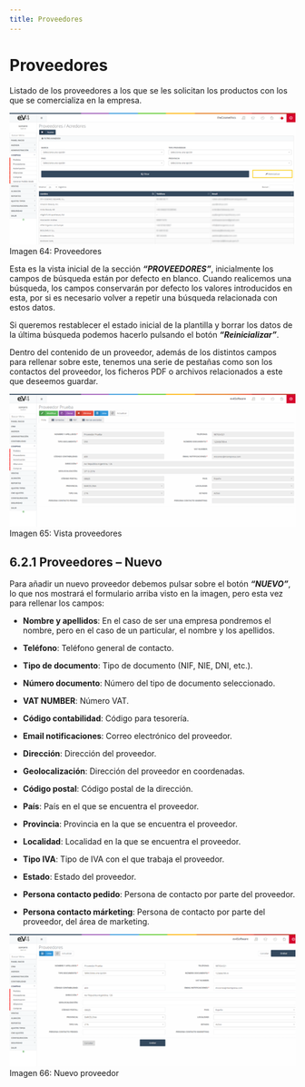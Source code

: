 ```yaml
---
title: Proveedores
---
```


# Proveedores

Listado de los proveedores a los que se les solicitan los productos con los que se comercializa en la empresa.

![Proveedores](../../../assets/contabilidad/proveedores1.png)
Imagen 64: Proveedores



Esta es la vista inicial de la sección ***“PROVEEDORES”***, inicialmente los campos de búsqueda están por defecto en blanco. Cuando realicemos una búsqueda, los campos conservarán por defecto los valores introducidos en esta, por si es necesario volver a repetir una búsqueda relacionada con estos datos.

Si queremos restablecer el estado inicial de la plantilla y borrar los datos de la última búsqueda podemos hacerlo pulsando el botón ***“Reinicializar”***.

 

Dentro del contenido de un proveedor, además de los distintos campos para rellenar sobre este, tenemos una serie de pestañas como son los contactos del proveedor, los ficheros PDF o archivos relacionados a este que deseemos guardar.

![Vista Proveedores](../../../assets/contabilidad/proveedores2.png)
Imagen 65: Vista proveedores
## 6.2.1        Proveedores – Nuevo

Para añadir un nuevo proveedor debemos pulsar sobre el botón ***“NUEVO”***, lo que nos mostrará el formulario arriba visto en la imagen, pero esta vez para rellenar los campos:

- **Nombre y apellidos**: En el caso de ser una empresa pondremos el nombre, pero en el caso de un particular, el nombre y los apellidos.

- **Teléfono**: Teléfono general de contacto.

- **Tipo de documento**: Tipo de documento (NIF, NIE, DNI, etc.).

- **Número documento**: Número del tipo de documento seleccionado.

- **VAT NUMBER**: Número VAT.

- **Código contabilidad**: Código para tesorería.

- **Email notificaciones**: Correo electrónico del proveedor.

- **Dirección**: Dirección del proveedor.

- **Geolocalización**: Dirección del proveedor en coordenadas.

- **Código postal**: Código postal de la dirección.

- **País**: País en el que se encuentra el proveedor.

- **Provincia**: Provincia en la que se encuentra el proveedor.

- **Localidad**: Localidad en la que se encuentra el proveedor.

- **Tipo IVA**: Tipo de IVA con el que trabaja el proveedor.

- **Estado**: Estado del proveedor.

- **Persona contacto pedido**: Persona de contacto por parte del proveedor.

- **Persona contacto márketing**: Persona de contacto por parte del proveedor, del área de marketing.

![Nuevo Proveedor](../../../assets/contabilidad/proveedores3.png)
Imagen 66: Nuevo proveedor

 